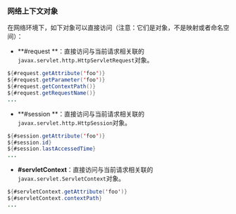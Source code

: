 ### 网络上下文对象

在网络环境下，如下对象可以直接访问（注意：它们是对象，不是映射或者命名空间）：

- **#request **：直接访问与当前请求相关联的`javax.servlet.http.HttpServletRequest`对象。
```java
${#request.getAttribute('foo')}
${#request.getParameter('foo')}
${#request.getContextPath()}
${#request.getRequestName()}
...
```

- **#session **：直接访问与当前请求相关联的`javax.servlet.http.HttpSession`对象。
```java
${#session.getAttribute('foo')}
${#session.id}
${#session.lastAccessedTime}
...
```

- **#servletContext**：直接访问与当前请求相关联的`javax.servlet.ServletContext`对象。
```java
${#servletContext.getAttribute('foo')}
${#servletContext.contextPath}
...
```

